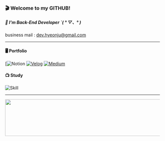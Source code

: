 ### 🎬 Welcome to my GITHUB!
   
##### 🏴 I'm Back-End Developer ˋ( ° ▽、° ) 
 
business mail : dev.hyeonju@gmail.com

--- 

#### 🖥 Portfolio
 
[![Notion](https://ani2689.notion.site/No-Hyeonju-dd6131bc588d4eafaf2ef3ac93f5d741)
[![Velog](https://img.shields.io/badge/-velog-262937?logo=velog&logoColor=ffffff&link=https://velog.io/@ani2689)](https://velog.io/@ani2689)
[![Medium](https://img.shields.io/badge/-medium-262937?logo=medium&logoColor=ffffff&link=https://medium.com/@ani._n0)](https://medium.com/@ani._n0)


#### 📺 Study

![Skill](https://skillicons.dev/icons?i=java,kotlin,spring,mysql,redis&theme=dark) 

---


<a href="https://github.com/devxb/gitanimals">
  <img
    src="https://render.gitanimals.org/lines/ani2689?pet-id=587247467472468018"
    width="600"
    height="120"
  />
</a>
  

